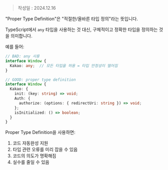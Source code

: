 >작성일 : 2024.12.16


"Proper Type Definition"은 "적절한/올바른 타입 정의"라는 뜻입니다.

TypeScript에서 `any` 타입을 사용하는 것 대신, 구체적이고 정확한 타입을 정의하는 것을 의미합니다.

예를 들어:

```typescript
// BAD: any 사용
interface Window {
  Kakao: any;  // 모든 타입을 허용 = 타입 안정성이 떨어짐
}

// GOOD: proper type definition
interface Window {
  Kakao: {
    init: (key: string) => void;
    Auth: {
      authorize: (options: { redirectUri: string }) => void;
    };
    isInitialized: () => boolean;
  }
}
```

Proper Type Definition을 사용하면:
1. 코드 자동완성 지원
2. 타입 관련 오류를 미리 잡을 수 있음
3. 코드의 의도가 명확해짐
4. 실수를 줄일 수 있음